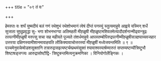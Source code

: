 +++
title = "०९ तं वः"

+++

हेमरुतः वः शर्घं युष्मदीयं बलं गणं रथेशुभं रथेशोभमानं त्वेषं दीप्तं पनस्युं स्तुत्यमाहुवे आह्वये यस्मिन् शर्धे सुजाता सुष्ठुप्रवृद्धा सु- भगा शोभनभाग्या अतिमहती मीह्ळुषी मीह्ळुष्टमशिवतमेत्यादौदर्शनान्मीढ्वान्त्रुद्रः तत्पत्नीमीह्ळुषी मरुत्सु सचा सह महीयते पूज्यते तंशर्धमाहुवे आपस्तम्बोपिरुद्रपत्नीम्मीह्ळुषीसञ्ज्ञयाव्यवजहार उत्तरया दक्षिणस्यामीशानमावाहयति लौकिक्यावाचोत्तरस्यां मीह्ळुषीं मध्येजयन्तमिति ॥ ९ ॥पञ्चमेनुवाकेषोडशसूक्तानि तत्रारुद्रासइत्यष्टर्चम्प्रथमंसूक्तं श्यावाश्वस्यार्षम्मारुतं सप्तम्यष्टम्यौत्रिष्टुभौ शिष्टाषड्जग्त्यः आरुद्रासोष्टौद्वि- त्रिष्टुबन्तमित्यनुक्रमणिका । विनियोगोलैङ्गिकः ।